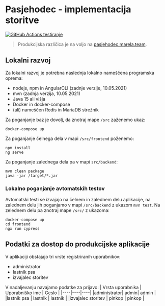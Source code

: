 # Pasjehodec - implementacija storitve

[![GitHub Actions testiranje](https://github.com/tpo-2020-2021/LP234-15/actions/workflows/main.yml/badge.svg?branch=master)](https://github.com/tpo-2020-2021/LP234-15/actions/workflows/main.yml)

> Produkcijska različica je na voljo na [pasjehodec.marela.team](pasjehodec.marela.team).

## Lokalni razvoj

Za lokalni razvoj je potrebna naslednja lokalno nameščena programska oprema:

- nodejs, npm in AngularCLI (zadnje verzije, 10.05.2021)
- mvn (zadnja verzija, 10.05.2021)
- Java 15 ali višja
- Docker in docker-compose
- (ali) nameščen Redis in MariaDB strežnik

Za poganjanje baz je dovolj, da znotraj mape `/src` zaženemo ukaz:

```
docker-compose up
```

Za poganjanje čelnega dela v mapi `/src/frontend` poženemo:

```
npm install
ng serve
```

Za poganjanje zalednega dela pa v mapi `src/backend`:

```
mvn clean package
java -jar /target/*.jar

```

### Lokalno poganjanje avtomatskih testov

Avtomatski testi se izvajajo na čelnem in zalednem delu aplikacije, na zalednem delu jih poganjamo v mapi `/src/backend` z ukazom `mvn test`. Na zelednem delu pa znotraj mape `/src/` z ukazoma:

```
docker-compose up
cd frontend
ngx run cypress
```

## Podatki za dostop do produkcijske aplikacije

V aplikaciji obstajajo tri vrste registriranih uporabnikov:

- administrator
- lastnik psa
- izvajalec storitev

V nadaljevanju navajamo podatke za prijavo:
| Vrsta uporabnika | Uporabniško ime | Geslo |
|----|----|----|
|administrator| admin| admin |
|lastnik psa | lastnik | lastnik |
|izvajalec storitev | pinkop | pinkop |

